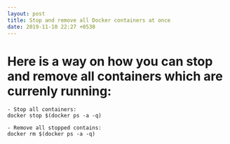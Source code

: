 ```yaml
---
layout: post
title: Stop and remove all Docker containers at once
date: 2019-11-10 22:27 +0530
---
```


# Here is a way on how you can stop and remove all containers which are currenly running:

```
- Stop all containers:
docker stop $(docker ps -a -q)

- Remove all stopped contains:
docker rm $(docker ps -a -q)
```
